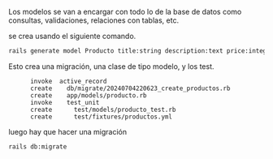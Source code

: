 Los modelos se van a encargar con todo lo de la base de datos como consultas, validaciones, relaciones con tablas, etc.

se crea usando el siguiente comando.

```zsh
rails generate model Producto title:string description:text price:integer
```

Esto crea una migración, una clase de tipo modelo, y los test.

```
      invoke  active_record
      create    db/migrate/20240704220623_create_productos.rb
      create    app/models/producto.rb
      invoke    test_unit
      create      test/models/producto_test.rb
      create      test/fixtures/productos.yml
```

luego hay que hacer una migración

```
rails db:migrate
```

